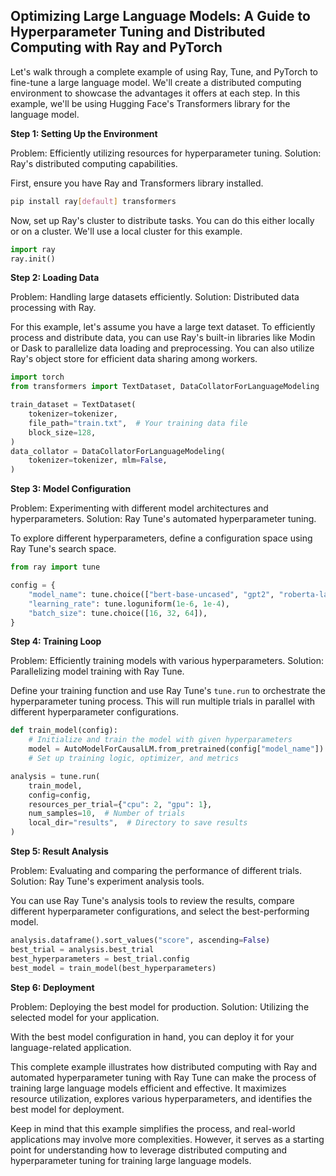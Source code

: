 ## Optimizing Large Language Models: A Guide to Hyperparameter Tuning and Distributed Computing with Ray and PyTorch

Let's walk through a complete example of using Ray, Tune, and PyTorch to fine-tune a large language model. We'll create a distributed computing environment to showcase the advantages it offers at each step. In this example, we'll be using Hugging Face's Transformers library for the language model.

**Step 1: Setting Up the Environment**

Problem: Efficiently utilizing resources for hyperparameter tuning.
Solution: Ray's distributed computing capabilities.

First, ensure you have Ray and Transformers library installed.

```bash
pip install ray[default] transformers
```

Now, set up Ray's cluster to distribute tasks. You can do this either locally or on a cluster. We'll use a local cluster for this example.

```python
import ray
ray.init()
```

**Step 2: Loading Data**

Problem: Handling large datasets efficiently.
Solution: Distributed data processing with Ray.

For this example, let's assume you have a large text dataset. To efficiently process and distribute data, you can use Ray's built-in libraries like Modin or Dask to parallelize data loading and preprocessing. You can also utilize Ray's object store for efficient data sharing among workers.

```python
import torch
from transformers import TextDataset, DataCollatorForLanguageModeling

train_dataset = TextDataset(
    tokenizer=tokenizer,
    file_path="train.txt",  # Your training data file
    block_size=128,
)
data_collator = DataCollatorForLanguageModeling(
    tokenizer=tokenizer, mlm=False,
)
```

**Step 3: Model Configuration**

Problem: Experimenting with different model architectures and hyperparameters.
Solution: Ray Tune's automated hyperparameter tuning.

To explore different hyperparameters, define a configuration space using Ray Tune's search space.

```python
from ray import tune

config = {
    "model_name": tune.choice(["bert-base-uncased", "gpt2", "roberta-large"]),
    "learning_rate": tune.loguniform(1e-6, 1e-4),
    "batch_size": tune.choice([16, 32, 64]),
}
```

**Step 4: Training Loop**

Problem: Efficiently training models with various hyperparameters.
Solution: Parallelizing model training with Ray Tune.

Define your training function and use Ray Tune's `tune.run` to orchestrate the hyperparameter tuning process. This will run multiple trials in parallel with different hyperparameter configurations.

```python
def train_model(config):
    # Initialize and train the model with given hyperparameters
    model = AutoModelForCausalLM.from_pretrained(config["model_name"])
    # Set up training logic, optimizer, and metrics

analysis = tune.run(
    train_model,
    config=config,
    resources_per_trial={"cpu": 2, "gpu": 1},
    num_samples=10,  # Number of trials
    local_dir="results",  # Directory to save results
)
```

**Step 5: Result Analysis**

Problem: Evaluating and comparing the performance of different trials.
Solution: Ray Tune's experiment analysis tools.

You can use Ray Tune's analysis tools to review the results, compare different hyperparameter configurations, and select the best-performing model.

```python
analysis.dataframe().sort_values("score", ascending=False)
best_trial = analysis.best_trial
best_hyperparameters = best_trial.config
best_model = train_model(best_hyperparameters)
```

**Step 6: Deployment**

Problem: Deploying the best model for production.
Solution: Utilizing the selected model for your application.

With the best model configuration in hand, you can deploy it for your language-related application.

This complete example illustrates how distributed computing with Ray and automated hyperparameter tuning with Ray Tune can make the process of training large language models efficient and effective. It maximizes resource utilization, explores various hyperparameters, and identifies the best model for deployment.

Keep in mind that this example simplifies the process, and real-world applications may involve more complexities. However, it serves as a starting point for understanding how to leverage distributed computing and hyperparameter tuning for training large language models.
